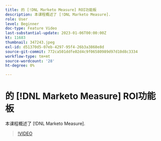 ```yaml
---
title: 的 [!DNL Marketo Measure] ROI功能板
description: 本课程概述了 [!DNL Marketo Measure].
role: User
level: Beginner
doc-type: Feature Video
last-substantial-update: 2023-01-06T00:00:00Z
kt: 11683
thumbnail: 347243.jpeg
exl-id: d51370d5-07eb-4297-95f4-26b3a3868e8d
source-git-commit: 772ca501ddfe02d4c9f06580989d97d10d8c3334
workflow-type: tm+mt
source-wordcount: '28'
ht-degree: 0%

---
```


# 的 [!DNL Marketo Measure] ROI功能板

本课程概述了 [!DNL Marketo Measure].

>[!VIDEO](https://video.tv.adobe.com/v/347243/?quality=12&learn=on)
